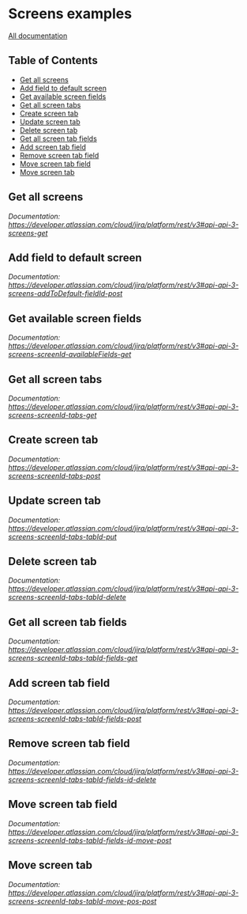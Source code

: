 # Screens examples

[All documentation](https://developer.atlassian.com/cloud/jira/platform/rest/v3#api-api-3-screens-get)

## Table of Contents

- [Get all screens](#get-all-screens)
- [Add field to default screen](#add-field-to-default-screen)
- [Get available screen fields](#get-available-screen-fields)
- [Get all screen tabs](#get-all-screen-tabs)
- [Create screen tab](#create-screen-tab)
- [Update screen tab](#update-screen-tab)
- [Delete screen tab](#delete-screen-tab)
- [Get all screen tab fields](#get-all-screen-tab-fields)
- [Add screen tab field](#add-screen-tab-field)
- [Remove screen tab field](#remove-screen-tab-field)
- [Move screen tab field](#move-screen-tab-field)
- [Move screen tab](#move-screen-tab)

## Get all screens
_Documentation: https://developer.atlassian.com/cloud/jira/platform/rest/v3#api-api-3-screens-get_

## Add field to default screen
_Documentation: https://developer.atlassian.com/cloud/jira/platform/rest/v3#api-api-3-screens-addToDefault-fieldId-post_

## Get available screen fields
_Documentation: https://developer.atlassian.com/cloud/jira/platform/rest/v3#api-api-3-screens-screenId-availableFields-get_

## Get all screen tabs
_Documentation: https://developer.atlassian.com/cloud/jira/platform/rest/v3#api-api-3-screens-screenId-tabs-get_

## Create screen tab
_Documentation: https://developer.atlassian.com/cloud/jira/platform/rest/v3#api-api-3-screens-screenId-tabs-post_

## Update screen tab
_Documentation: https://developer.atlassian.com/cloud/jira/platform/rest/v3#api-api-3-screens-screenId-tabs-tabId-put_

## Delete screen tab
_Documentation: https://developer.atlassian.com/cloud/jira/platform/rest/v3#api-api-3-screens-screenId-tabs-tabId-delete_

## Get all screen tab fields
_Documentation: https://developer.atlassian.com/cloud/jira/platform/rest/v3#api-api-3-screens-screenId-tabs-tabId-fields-get_

## Add screen tab field
_Documentation: https://developer.atlassian.com/cloud/jira/platform/rest/v3#api-api-3-screens-screenId-tabs-tabId-fields-post_

## Remove screen tab field
_Documentation: https://developer.atlassian.com/cloud/jira/platform/rest/v3#api-api-3-screens-screenId-tabs-tabId-fields-id-delete_

## Move screen tab field
_Documentation: https://developer.atlassian.com/cloud/jira/platform/rest/v3#api-api-3-screens-screenId-tabs-tabId-fields-id-move-post_

## Move screen tab
_Documentation: https://developer.atlassian.com/cloud/jira/platform/rest/v3#api-api-3-screens-screenId-tabs-tabId-move-pos-post_

